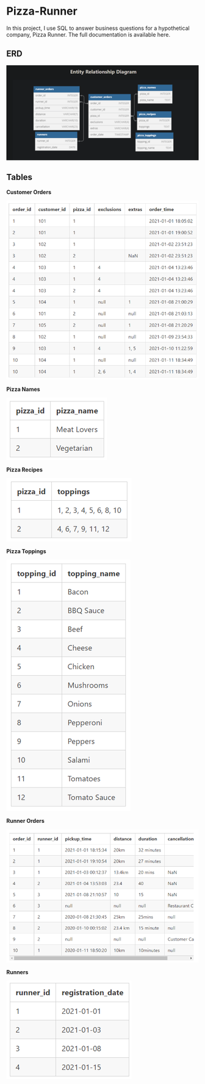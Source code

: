 # Pizza-Runner

In this project, I use SQL to answer business questions for a hypothetical company, Pizza Runner. The full documentation is available here.

## ERD
![](/Tables/ERD.png)

## Tables

**Customer Orders**

![Customer Orders](/Tables/customer_orders.png)

**Pizza Names**

![Pizza Names](/Tables/pizza_names.png)

**Pizza Recipes**

![Pizza Recipes](/Tables/pizza_recipes.png)

**Pizza Toppings**

![Pizza Toppings](/Tables/pizza_toppings.png)

**Runner Orders**

![Runner Orders](/Tables/runner_orders.png)

**Runners**

![Runners](/Tables/runners.png)
